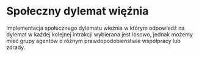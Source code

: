 # Społeczny dylemat więźnia

Implementacja społecznego dylematu wieźnia w którym odpowiedź na dylemat
w każdej kolejnej intrakcji wybierana jest losowo, jednak możemy mieć grupy agentów
o różnym prawdopodobieństwie współpracy lub zdrady.

